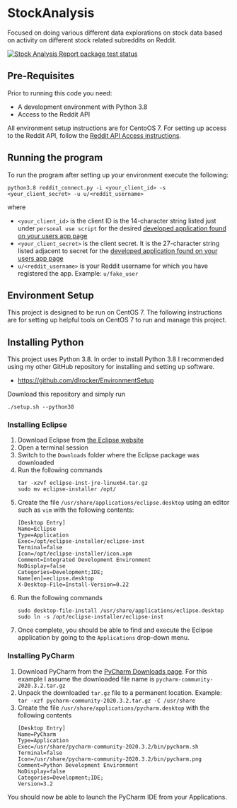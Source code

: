 # StockAnalysis
Focused on doing various different data explorations on stock data based on activity on different stock related subreddits on Reddit.

[![Stock Analysis Report package test status](https://github.com/dlrocker/StockAnalysis/workflows/python-package-and-test/badge.svg)](https://github.com/dlrocker/StockAnalysis/actions)

## Pre-Requisites
Prior to running this code you need:
- A development environment with Python 3.8
- Access to the Reddit API

All environment setup instructions are for CentoOS 7. For setting up access to the Reddit API,
follow the [Reddit API Access instructions](https://www.reddit.com/wiki/api).

## Running the program
To run the program after setting up your environment execute the following:
```
python3.8 reddit_connect.py -i <your_client_id> -s <your_client_secret> -u u/<reddit_username>
```
where
- `<your_client_id>` is the client ID is the 14-character string listed just 
	under `personal use script` for the desired [developed application found on your 
	users app page](https://www.reddit.com/prefs/apps/)
- `<your_client_secret>` is the client secret. It is the 27-character string listed
	adjacent to secret for the [developed application found on your 
	users app page](https://www.reddit.com/prefs/apps/)
- `u/<reddit_username>` is your Reddit username for which you have registered the app. Example: `u/fake_user`


## Environment Setup
This project is designed to be run on CentOS 7. The following instructions are for setting up helpful tools on CentOS 7 to run and manage this project.

## Installing Python
This project uses Python 3.8. In order to install Python 3.8 I recommended using my other GitHub repository for
installing and setting up software. 
- https://github.com/dlrocker/EnvironmentSetup

Download this repository and simply run
```
./setup.sh --python38
```

### Installing Eclipse
1. Download Eclipse from [the Eclipse website](https://www.eclipse.org/downloads/download.php?file=/oomph/epp/2020-12/R/eclipse-inst-jre-linux64.tar.gz)
2. Open a terminal session
3. Switch to the `Downloads` folder where the Eclipse package was downloaded
4. Run the following commands
	```
	tar -xzvf eclipse-inst-jre-linux64.tar.gz
	sudo mv eclipse-installer /opt/
	```
5. Create the file `/usr/share/applications/eclipse.desktop` using an editor such as `vim` with the following contents:
	```
	[Desktop Entry]
	Name=Eclipse
	Type=Application
	Exec=/opt/eclipse-installer/eclipse-inst
	Terminal=false
	Icon=/opt/eclipse-installer/icon.xpm
	Comment=Integrated Development Environment
	NoDisplay=false
	Categories=Development;IDE;
	Name[en]=eclipse.desktop
	X-Desktop-File=Install-Version=0.22
	```
6. Run the following commands
	```
	sudo desktop-file-install /usr/share/applications/eclipse.desktop
	sudo ln -s /opt/eclipse-installer/eclipse-inst
	```
7. Once complete, you should be able to find and execute the Eclipse application by going to the `Applications` drop-down menu.

### Installing PyCharm
1. Download PyCharm from the [PyCharm Downloads page](https://www.jetbrains.com/pycharm/download/#section=linux). For this example
	I assume the downloaded file name is `pycharm-community-2020.3.2.tar.gz`
2. Unpack the downloaded `tar.gz` file to a permanent location. Example: `tar -xzf pycharm-community-2020.3.2.tar.gz -C /usr/share`
3. Create the file `/usr/share/applications/pycharm.desktop` with the following contents
	```
	[Desktop Entry]
	Name=PyCharm
	Type=Application
	Exec=/usr/share/pycharm-community-2020.3.2/bin/pycharm.sh
	Terminal=false
	Icon=/usr/share/pycharm-community-2020.3.2/bin/pycharm.png
	Comment=Python Development Environment
	NoDisplay=false
	Categories=Development;IDE;
	Version=3.2
	```

You should now be able to launch the PyCharm IDE from your Applications.
